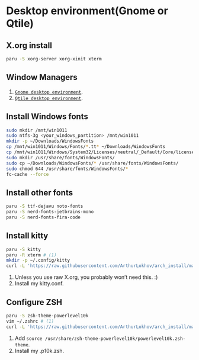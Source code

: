 # Desktop environment(Gnome or Qtile)

## X.org install
```sh
paru -S xorg-server xorg-xinit xterm
```

## Window Managers
1. [`Gnome desktop environment`](./gnome_desktop_env.md).
2. [`Qtile desktop environment`](./qtile_desktop_env.md).

## Install Windows fonts
```sh
sudo mkdir /mnt/win1011
sudo ntfs-3g <your_windows_partition> /mnt/win1011
mkdir -p ~/Downloads/WindowsFonts
cp /mnt/win1011/Windows/Fonts/*.tt* ~/Downloads/WindowsFonts
cp /mnt/win1011/Windows/System32/Licenses/neutral/_Default/Core/license.rtf ~/Downloads/WindowsFonts
sudo mkdir /usr/share/fonts/WindowsFonts/
sudo cp ~/Downloads/WindowsFonts/* /usr/share/fonts/WindowsFonts/
sudo chmod 644 /usr/share/fonts/WindowsFonts/*
fc-cache --force
```

## Install other fonts
```sh
paru -S ttf-dejavu noto-fonts
paru -S nerd-fonts-jetbrains-mono
paru -S nerd-fonts-fira-code
```

## Install kitty
```sh
paru -S kitty
paru -R xterm # (1)
mkdir -p ~/.config/kitty
curl -L 'https://raw.githubusercontent.com/ArthurLokhov/arch_install/master/configs/kitty.conf' > ~/.config/kitty/kitty.conf # (2)
```

1. Unless you use raw X.org, you probably won’t need this. :)
2. Install my kitty.conf.

## Configure ZSH
```sh
paru -S zsh-theme-powerlevel10k
vim ~/.zshrc # (1)
curl -L 'https://raw.githubusercontent.com/ArthurLokhov/arch_install/master/configs/.p10k.zsh' > ~/.p10k.zsh # (2)
```

1. Add `source /usr/share/zsh-theme-powerlevel10k/powerlevel10k.zsh-theme`.
2. Install my .p10k.zsh.